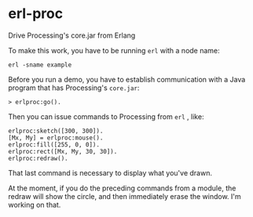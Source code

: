 erl-proc
========

Drive Processing's core.jar from Erlang

To make this work, you have to be running `erl` with a node name:

    erl -sname example

Before you run a demo, you have to establish communication with a Java program that
has Processing's `core.jar`:

    > erlproc:go().

Then you can issue commands to Processing from `erl` , like:

    erlproc:sketch([300, 300]).
    [Mx, My] = erlproc:mouse().
    erlproc:fill([255, 0, 0]).
    erlproc:rect([Mx, My, 30, 30]).
    erlproc:redraw().

That last command is necessary to display what you've drawn.

At the moment, if you do the preceding commands from a module, the redraw will
show the circle, and then immediately erase the window. I'm working on that.

